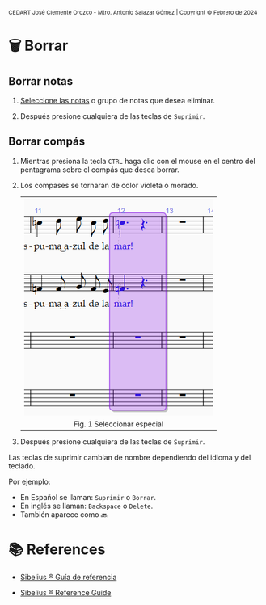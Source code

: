 <!-- Header -->
<span style="font-size:11px;">CEDART José Clemente Orozco - Mtro. Antonio Salazar Gómez | Copyright :copyright: Febrero de 2024</span>

# :wastebasket: Borrar

## Borrar notas

1. [Seleccione las notas](./seleccionar.md) o grupo de notas que desea eliminar.

2. Después presione cualquiera de las teclas de `Suprimir`.

## Borrar compás

1. Mientras presiona la tecla `CTRL` haga clic con el mouse en el centro del pentagrama sobre el compás que desea borrar.

2. Los compases se tornarán de color violeta o morado.

    ||
    |:--:|
    |![i](img/seleccionar_06.png)|
    |Fig. 1 Seleccionar especial|

3. Después presione cualquiera de las teclas de `Suprimir`.

Las teclas de suprimir cambian de nombre dependiendo del idioma y del teclado.

Por ejemplo:
- En Español se llaman: `Suprimir` o `Borrar`.
- En inglés se llaman: `Backspace` o `Delete`.
- También aparece como :back:

# :books: References

- [Sibelius ® Guía de referencia](https://resources.avid.com/SupportFiles/Sibelius/8.4/L10N/ES/reference.pdf)

- [Sibelius ® Reference Guide](https://resources.avid.com/SupportFiles/Sibelius/8.2/reference.pdf)